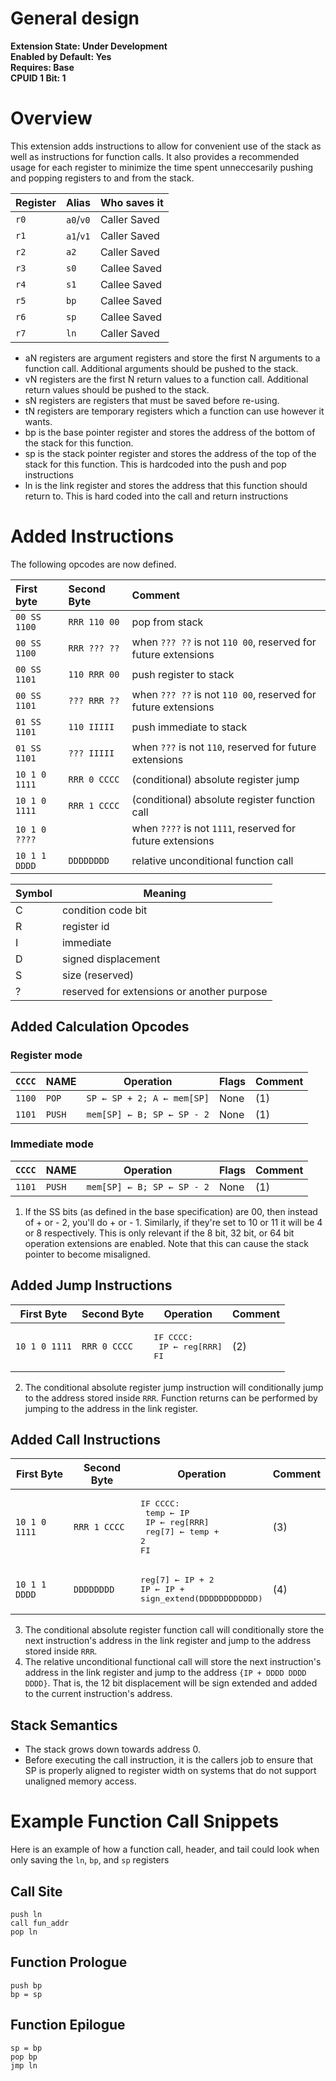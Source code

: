 # General design

**Extension State: Under Development**  
**Enabled by Default: Yes**  
**Requires: Base**  
**CPUID 1 Bit: 1**

# Overview

This extension adds instructions to allow for convenient use of the stack as well as instructions for function calls. It also provides a recommended usage for each register to minimize the time spent unneccesarily pushing and popping registers to and from the stack.

| Register | Alias     | Who saves it |
|----------|-----------|--------------|
| `r0`     | `a0`/`v0` | Caller Saved |
| `r1`     | `a1`/`v1` | Caller Saved |
| `r2`     | `a2`      | Caller Saved |
| `r3`     | `s0`      | Callee Saved |
| `r4`     | `s1`      | Callee Saved |
| `r5`     | `bp`      | Callee Saved |
| `r6`     | `sp`      | Callee Saved |
| `r7`     | `ln`      | Caller Saved |

- aN registers are argument registers and store the first N arguments to a function call. Additional arguments should be pushed to the stack.
- vN registers are the first N return values to a function call. Additional return values should be pushed to the stack.
- sN registers are registers that must be saved before re-using.
- tN registers are temporary registers which a function can use however it wants.
- bp is the base pointer register and stores the address of the bottom of the stack for this function.
- sp is the stack pointer register and stores the address of the top of the stack for this function. This is hardcoded into the push and pop instructions
- ln is the link register and stores the address that this function should return to. This is hard coded into the call and return instructions

# Added Instructions

The following opcodes are now defined.

| First byte    | Second Byte  | Comment                                                       |
|:--------------|:-------------|:--------------------------------------------------------------|
| `00 SS 1100`  | `RRR 110 00` | pop from stack                                                |
| `00 SS 1100`  | `RRR ??? ??` | when `??? ??` is not `110 00`, reserved for future extensions |
| `00 SS 1101`  | `110 RRR 00` | push register to stack                                        |
| `00 SS 1101`  | `??? RRR ??` | when `??? ??` is not `110 00`, reserved for future extensions |
| `01 SS 1101`  | `110 IIIII`  | push immediate to stack                                       |
| `01 SS 1101`  | `??? IIIII`  | when `???` is not `110`, reserved for future extensions       |
| `10 1 0 1111` | `RRR 0 CCCC` | (conditional) absolute register jump                          |
| `10 1 0 1111` | `RRR 1 CCCC` | (conditional) absolute register function call                 |
| `10 1 0 ????` |              | when `????` is not `1111`, reserved for future extensions     |
| `10 1 1 DDDD` | `DDDDDDDD`   | relative unconditional function call                          |

| Symbol | Meaning                                    |
|--------|--------------------------------------------|
| C      | condition code bit                         |
| R      | register id                                |
| I      | immediate                                  |
| D      | signed displacement                        |
| S      | size (reserved)                            |
| ?      | reserved for extensions or another purpose |

## Added Calculation Opcodes

### Register mode

| `CCCC` | NAME    | Operation                                 | Flags  | Comment |
|--------|---------|-------------------------------------------|--------|---------|
| `1100` | `POP`   | <code>SP ← SP + 2; A ← mem[SP]</code>     | None   | (1)     |
| `1101` | `PUSH`  | <code>mem[SP] ← B; SP ← SP - 2</code>     | None   | (1)     |

### Immediate mode

| `CCCC` | NAME    | Operation                                 | Flags  | Comment |
|--------|---------|-------------------------------------------|--------|---------|
| `1101` | `PUSH`  | <code>mem[SP] ← B; SP ← SP - 2</code>     | None   | (1)     |

1) If the SS bits (as defined in the base specification) are 00, then instead of + or - 2, you'll do + or - 1. Similarly, if they're set to 10 or 11 it will be 4 or 8 respectively. This is only relevant if the 8 bit, 32 bit, or 64 bit operation extensions are enabled. Note that this can cause the stack pointer to become misaligned.

## Added Jump Instructions

| First Byte    | Second Byte  | Operation                   | Comment|
|---------------|--------------|-----------------------------|--------|
| `10 1 0 1111` | `RRR 0 CCCC` | <pre>IF CCCC:<br>  IP ← reg[RRR]<br>FI</pre> | (2) |

2) The conditional absolute register jump instruction will conditionally jump to the address stored inside `RRR`. Function returns can be performed by jumping to the address in the link register.

## Added Call Instructions

| First Byte    | Second Byte  | Operation | Comment |      
|--|--|--|--|
| `10 1 0 1111` | `RRR 1 CCCC` | <pre>IF CCCC:<br>  temp ← IP<br>  IP ← reg[RRR]<br>  reg[7] ← temp + 2<br>FI</pre> | (3) |
| `10 1 1 DDDD` | `DDDDDDDD`   | <pre>reg[7] ← IP + 2<br>IP ← IP + sign_extend(DDDDDDDDDDDD)</pre>                  | (4) |


3) The conditional absolute register function call will conditionally store the next instruction's address in the link register and jump to the address stored inside `RRR`.
4) The relative unconditional functional call will store the next instruction's address in the link register and jump to the address `{IP + DDDD DDDD DDDD}`. That is, the 12 bit displacement will be sign extended and added to the current instruction's address.

## Stack Semantics

- The stack grows down towards address 0.
- Before executing the call instruction, it is the callers job to ensure that SP is properly aligned to register width on systems that do not support unaligned memory access.

# Example Function Call Snippets

Here is an example of how a function call, header, and tail could look when only saving the `ln`, `bp`, and `sp` registers

## Call Site

```
push ln
call fun_addr
pop ln
```

## Function Prologue

```
push bp
bp = sp
```

## Function Epilogue

```
sp = bp
pop bp
jmp ln
```
